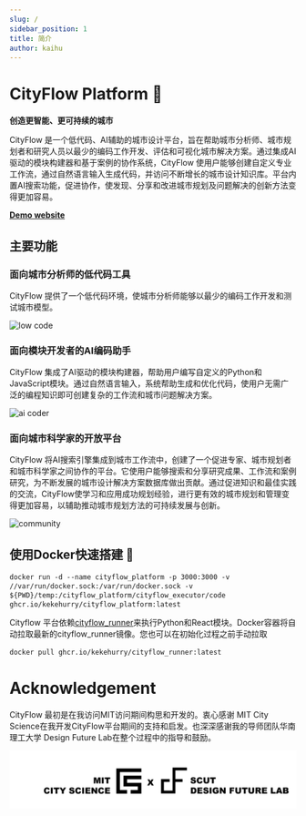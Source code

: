 ```yaml
---
slug: /
sidebar_position: 1
title: 简介
author: kaihu
---
```


# CityFlow Platform 👋 

**创造更智能、更可持续的城市**

CityFlow 是一个低代码、AI辅助的城市设计平台，旨在帮助城市分析师、城市规划者和研究人员以最少的编码工作开发、评估和可视化城市解决方案。通过集成AI驱动的模块构建器和基于案例的协作系统，CityFlow 使用户能够创建自定义专业工作流，通过自然语言输入生成代码，并访问不断增长的城市设计知识库。平台内置AI搜索功能，促进协作，使发现、分享和改进城市规划及问题解决的创新方法变得更加容易。


**[Demo website](https://cityflow.media.mit.edu/)**

## 主要功能

### 面向城市分析师的低代码工具

CityFlow 提供了一个低代码环境，使城市分析师能够以最少的编码工作开发和测试城市模型。

![low code](assets/low_code.gif)

### 面向模块开发者的AI编码助手

CityFlow 集成了AI驱动的模块构建器，帮助用户编写自定义的Python和JavaScript模块。通过自然语言输入，系统帮助生成和优化代码，使用户无需广泛的编程知识即可创建复杂的工作流和城市问题解决方案。

![ai coder](assets/ai_coder.gif)

### 面向城市科学家的开放平台

CityFlow 将AI搜索引擎集成到城市工作流中，创建了一个促进专家、城市规划者和城市科学家之间协作的平台。它使用户能够搜索和分享研究成果、工作流和案例研究，为不断发展的城市设计解决方案数据库做出贡献。通过促进知识和最佳实践的交流，CityFlow使学习和应用成功规划经验，进行更有效的城市规划和管理变得更加容易，以辅助推动城市规划方法的可持续发展与创新。

![community](assets/community.gif)


## 使用Docker快速搭建 🐳

```
docker run -d --name cityflow_platform -p 3000:3000 -v //var/run/docker.sock:/var/run/docker.sock -v ${PWD}/temp:/cityflow_platform/cityflow_executor/code ghcr.io/kekehurry/cityflow_platform:latest
```

Cityflow 平台依赖[cityflow_runner](https://github.com/kekehurry/cityflow_runner.git)来执行Python和React模块。Docker容器将自动拉取最新的cityflow_runner镜像。您也可以在初始化过程之前手动拉取

```
docker pull ghcr.io/kekehurry/cityflow_runner:latest
```

# Acknowledgement

CityFlow 最初是在我访问MIT访问期间构思和开发的。衷心感谢 MIT City Science在我开发CityFlow平台期间的支持和启发。也深深感谢我的导师团队华南理工大学 Design Future Lab在整个过程中的指导和鼓励。

![cityscience](assets/CSxDFL.png)
